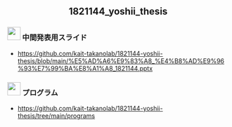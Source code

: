 
<h2 align="center">1821144_yoshii_thesis</h2>


### <img src="https://icooon-mono.com/i/icon_12063/icon_120631_64.png" height="30px;" /> 中間発表用スライド

- https://github.com/kait-takanolab/1821144-yoshii-thesis/blob/main/%E5%AD%A6%E9%83%A8_%E4%B8%AD%E9%96%93%E7%99%BA%E8%A1%A8_1821144.pptx

### <img src="https://icooon-mono.com/i/icon_12063/icon_120631_64.png" height="30px;" /> プログラム

- https://github.com/kait-takanolab/1821144-yoshii-thesis/tree/main/programs